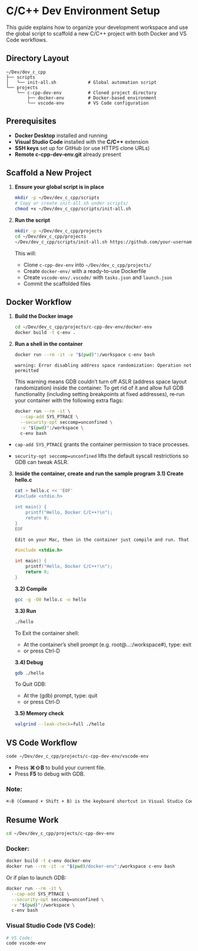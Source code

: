 # C/C++ Dev Environment Setup

This guide explains how to organize your development workspace and use the global script to scaffold a new C/C++ project with both Docker and VS Code workflows.

## Directory Layout

```
~/Dev/dev_c_cpp
├── scripts
│   └── init-all.sh            # Global automation script
└── projects
    └── c-cpp-dev-env          # Cloned project directory
        ├── docker-env         # Docker-based environment
        └── vscode-env         # VS Code configuration
```

## Prerequisites

- **Docker Desktop** installed and running  
- **Visual Studio Code** installed with the **C/C++** extension  
- **SSH keys** set up for GitHub (or use HTTPS clone URLs)
- **Remote c-cpp-dev-env.git** already present

## Scaffold a New Project

1. **Ensure your global script is in place**  
   ```bash
   mkdir -p ~/Dev/dev_c_cpp/scripts
   # Copy or create init-all.sh under scripts/
   chmod +x ~/Dev/dev_c_cpp/scripts/init-all.sh
   ```

2. **Run the script**  
   ```bash
   mkdir -p ~/Dev/dev_c_cpp/projects
   cd ~/Dev/dev_c_cpp/projects
   ~/Dev/dev_c_cpp/scripts/init-all.sh https://github.com/your-username/c-cpp-dev-env.git
   ```

   This will:
   - Clone `c-cpp-dev-env` into `~/Dev/dev_c_cpp/projects/`  
   - Create `docker-env/` with a ready-to-use Dockerfile  
   - Create `vscode-env/.vscode/` with `tasks.json` and `launch.json`  
   - Commit the scaffolded files

## Docker Workflow

1. **Build the Docker image**  
   ```bash
   cd ~/Dev/dev_c_cpp/projects/c-cpp-dev-env/docker-env
   docker build -t c-env .
   ```
2. **Run a shell in the container**
    ```bash
    docker run --rm -it -v "$(pwd)":/workspace c-env bash
    ```
    `warning: Error disabling address space randomization: Operation not permitted`
    
    This warning means GDB couldn’t turn off ASLR (address space layout randomization) inside the container. To get rid of it and allow full GDB functionality (including setting breakpoints at fixed addresses), re‐run your container with the following extra flags:
    
    ```bash
    docker run --rm -it \
      --cap-add SYS_PTRACE \
      --security-opt seccomp=unconfined \
      -v "$(pwd)":/workspace \
      c-env bash
    ```
  
 - `cap-add SYS_PTRACE` grants the container permission to trace processes.

 - `security-opt seccomp=unconfined` lifts the default syscall restrictions so GDB can tweak ASLR.

3. **Inside the container, create and run the sample program**
    **3.1) Create hello.c**
    
    ```bash
    cat > hello.c << 'EOF'
    #include <stdio.h>

    int main() {
        printf("Hello, Docker C/C++!\n");
        return 0;
    }
    EOF
    ```
    
    ```txt
    Edit on your Mac, then in the container just compile and run. That keeps workflow fast and container lightweight.
    ```
    
    ```C++
    #include <stdio.h>

    int main() {
        printf("Hello, Docker C/C++!\n");
        return 0;
    }
    ```

    **3.2) Compile**
    ```bash
    gcc -g -O0 hello.c -o hello
    ```

    **3.3) Run**
    ```bash
    ./hello
    ```
    To Exit the container shell:
    - At the container’s shell prompt (e.g. root@…:/workspace#), type: exit
    - or press Ctrl-D

    **3.4) Debug**
    ```bash
    gdb ./hello
    ```
    
    To Quit GDB: 
    - At the (gdb) prompt, type: quit 
    - or press Ctrl-D

    **3.5) Memory check**
    ```bash
    valgrind --leak-check=full ./hello
    ```


## VS Code Workflow

```bash
code ~/Dev/dev_c_cpp/projects/c-cpp-dev-env/vscode-env
```
- Press **⌘⇧B** to build your current file.  
- Press **F5** to debug with GDB.

### Note:

```txt
⌘⇧B (Command + Shift + B) is the keyboard shortcut in Visual Studio Code on macOS for running the “Run Build Task” command. By default, it invokes the build task defined in your .vscode/tasks.json—in our setup, that compiles the current C/C++ file with GCC.
```

## Resume Work

```bash
cd ~/Dev/dev_c_cpp/projects/c-cpp-dev-env
```

### Docker:

```bash
docker build -t c-env docker-env
docker run --rm -it -v "$(pwd)/docker-env":/workspace c-env bash
```

Or if plan to launch GDB:

```bash
docker run --rm -it \
  --cap-add SYS_PTRACE \
  --security-opt seccomp=unconfined \
  -v "$(pwd)":/workspace \
  c-env bash
```

### Visual Studio Code (VS Code):

```bash
# VS Code:
code vscode-env
```

